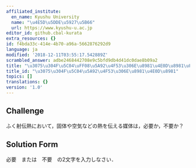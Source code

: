```yaml
---
affiliated_institute:
  en_name: Kyushu University
  name: "\u4E5D\u5DDE\u5927\u5B66"
  url: https://www.kyushu-u.ac.jp
editor_id: github.cbal-kurata
extra_resources: {}
id: f4bda33c-414e-4b70-a96a-5662876292d9
language: ja
modified: '2018-12-11T03:55:17.542889Z'
scrambled_answer: adbe2468442708e9c5bfd9db4d41dc0dae8b09a2
title: "\u3075\u304F\u5C04\uFF08\u5A92\u4F53\u306E\u8981\u4E0D\u8981\uFF09"
title_id: "\u3075\u304F\u5C04\u5A92\u4F53\u306E\u8981\u4E0D\u8981"
topics: []
translations: {}
version: '1.0'
---
```


## Challenge
ふく射伝熱において，固体や空気などの熱を伝える媒体は，必要か，不要か？



## Solution Form
必要　または　不要　の2文字を入力しなさい．



